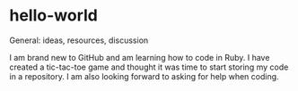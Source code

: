 # hello-world
General: ideas, resources, discussion

I am brand new to GitHub and am learning how to code in Ruby.  I have created a tic-tac-toe game and thought it was time to start storing my code in a repository.  I am also looking forward to asking for help when coding.
